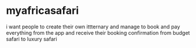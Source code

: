 # myafricasafari
i want people to create their own ittternary and manage to book and pay everything from the app and receive their booking confirmation from budget safari to luxury safari
